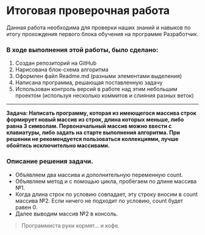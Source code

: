 # Итоговая проверочная работа

Данная работа необходимa для проверки наших знаний и навыков по итогу прохождения первого блока обучения на программе Разработчик. 


### В ходе выполнения этой работы, было сделано:

1. Создан репозиторий на GitHub
2. Нарисована блок-схема алгоритма 
3. Оформлен файл Readme.md (разными элементами выделения)
4. Написана программа, решающая поставленную задачу
5. Использован контроль версий в работе над этим небольшим проектом (используя несколько коммитов и слияния разных веток)

---
**Задача: Написать программу, которая из имеющегося массива строк формирует новый массив из строк, длина которых меньше, либо равна 3 символам. Первоначальный массив можно ввести с клавиатуры, либо задать на старте выполнения алгоритма. При решении не рекомендуется пользоваться коллекциями, лучше обойтись исключительно массивами.**  

### Описание решения задачи.
* Объявляем два массива и дополнительную переменную count. 
* Объявляем метод и с помощью цикла, пробегаем по длине массива №1. 
* Когда длина строк по условию совпадает, эту строку вносим в count массива №2. Если ничего не подходит по условию, count будет равен 0. 
* Далее выводим массив №2 в консоль.
> Программиста руки кормят… и кофе.